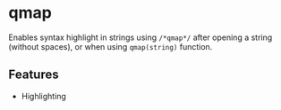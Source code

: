 # qmap
Enables syntax highlight in strings using `/*qmap*/`
after opening a string (without spaces), or when
using `qmap(string)` function.

## Features

- Highlighting
